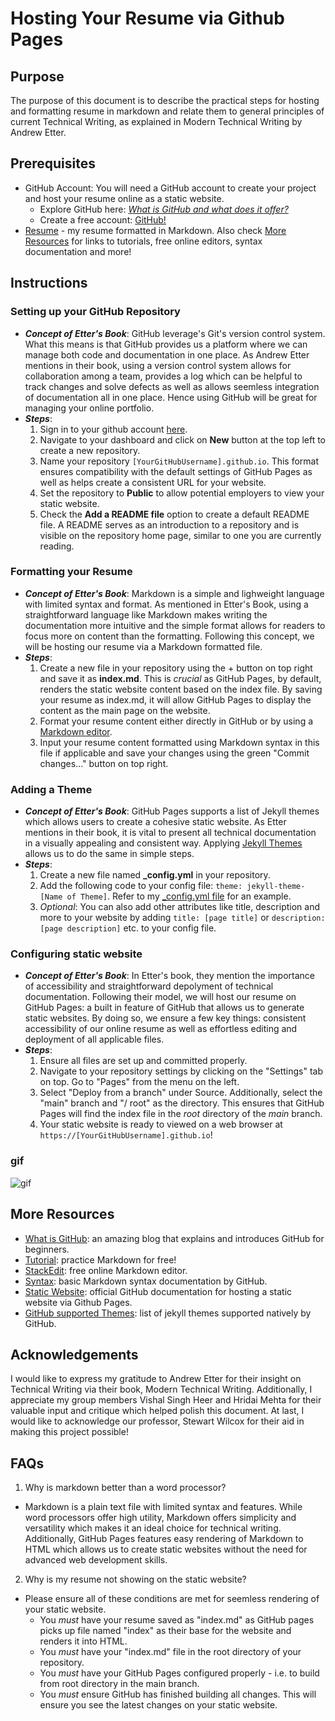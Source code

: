 # Hosting Your Resume via Github Pages

## Purpose
The purpose of this document is to describe the practical steps for hosting and formatting resume in markdown and relate them to general principles of current Technical Writing, as explained in Modern Technical Writing by Andrew Etter.

## Prerequisites
* GitHub Account: You will need a GitHub account to create your project and host your resume online as a static website. 
  * Explore GitHub here: [*What is GitHub and what does it offer?*](https://blog.hubspot.com/website/what-is-github-used-for)
  * Create a free account: [GitHub!](https://github.com)
* [Resume](index.md) - my resume formatted in Markdown. Also check [More Resources](#more-resources) for links to tutorials, free online editors, syntax documentation and more!

## Instructions
### **Setting up your GitHub Repository**
* ***Concept of Etter's Book***: GitHub leverage's Git's version control system. What this means is that GitHub provides us a platform where we can manage both code and documentation in one place. As Andrew Etter mentions in their book, using a version control system allows for collaboration among a team, provides a log which can be helpful to track changes and solve defects as well as allows seemless integration of documentation all in one place. Hence using GitHub will be great for managing your online portfolio.
* ***Steps***:
  1. Sign in to your github account [here](https://github.com/login).
  2. Navigate to your dashboard and click on **New** button at the top left to create a new repository.
  3. Name your repository `[YourGitHubUsername].github.io`. This format ensures compatibility with the default settings of GitHub Pages as well as helps create a consistent URL for your website.
  4. Set the repository to **Public** to allow potential employers to view your static website.
  5. Check the **Add a README file** option to create a default README file. A README serves as an introduction to a repository and is visible on the repository home page, similar to one you are currently reading. 
### **Formatting your Resume**
* ***Concept of Etter's Book***: Markdown is a simple and lighweight language with limited syntax and format. As mentioned in Etter's Book, using a straightforward language like Markdown makes writing the documentation more intuitive and the simple format allows for readers to focus more on content than the formatting. Following this concept, we will be hosting our resume via a Markdown formatted file.
* ***Steps***:
  1. Create a new file in your repository using the + button on top right and save it as **index.md**. This is *crucial* as GitHub Pages, by default, renders the static website content based on the index file. By saving your resume as index.md, it will allow GitHub Pages to display the content as the main page on the website.
  2. Format your resume content either directly in GitHub or by using a [Markdown editor](#more-resources).
  3. Input your resume content formatted using Markdown syntax in this file if applicable and save your changes using the green "Commit changes..." button on top right.
### **Adding a Theme**
* ***Concept of Etter's Book***: GitHub Pages supports a list of Jekyll themes which allows users to create a cohesive static website. As Etter mentions in their book, it is vital to present all technical documentation in a visually appealing and consistent way. Applying [Jekyll Themes](#more-resources) allows us to do the same in simple steps. 
* ***Steps***:
  1. Create a new file named **_config.yml** in your repository.
  2. Add the following code to your config file: `theme: jekyll-theme-[Name of Theme]`. Refer to my [_config.yml file](_config.yml) for an example.
  3. *Optional*: You can also add other attributes like title, description and more to your website by adding `title: [page title]` or `description: [page description]` etc. to your config file. 
### **Configuring static website**
* ***Concept of Etter's Book***: In Etter's book, they mention the importance of accessibility and straightforward depolyment of technical documentation. Following their model, we will host our resume on GitHub Pages: a built in feature of GitHub that allows us to generate static websites. By doing so, we ensure a few key things: consistent accessibility of our online resume as well as effortless editing and deployment of all applicable files.
* ***Steps***:
  1. Ensure all files are set up and committed properly.
  2. Navigate to your repository settings by clicking on the "Settings" tab on top. Go to "Pages" from the menu on the left.
  3. Select "Deploy from a branch" under Source. Additionally, select the "main" branch and "/ root" as the directory. This ensures that GitHub Pages will find the index file in the *root* directory of the *main* branch.
  4. Your static website is ready to viewed on a web browser at `https://[YourGitHubUsername].github.io`!
 
### gif
![gif](https://github.com/simkaurd/simkaurd.github.io/blob/main/assets/ezgif-4-61750c99db.gif)


## More Resources
* [What is GitHub](https://blog.hubspot.com/website/what-is-github-used-for): an amazing blog that explains and introduces GitHub for beginners.
* [Tutorial](https://www.markdowntutorial.com/): practice Markdown for free!
* [StackEdit](https://stackedit.io): free online Markdown editor.
* [Syntax](https://docs.github.com/en/get-started/writing-on-github/getting-started-with-writing-and-formatting-on-github/basic-writing-and-formatting-syntax): basic Markdown syntax documentation by GitHub.
* [Static Website](https://docs.github.com/en/pages/getting-started-with-github-pages/creating-a-github-pages-site): official GitHub documentation for hosting a static website via Github Pages.
* [GitHub supported Themes](https://pages.github.com/themes/): list of jekyll themes supported natively by GitHub.

## Acknowledgements
I would like to express my gratitude to Andrew Etter for their insight on Technical Writing via their book, Modern Technical Writing. Additionally, I appreciate my group members Vishal Singh Heer and Hridai Mehta for their valuable input and critique which helped polish this document. At last, I would like to acknowledge our professor, Stewart Wilcox for their aid in making this project possible!

## FAQs
1. Why is markdown better than a word processor?
* Markdown is a plain text file with limited syntax and features. While word processors offer high utility, Markdown offers simplicity and versatility which makes it an ideal choice for technical writing. Additionally, GitHub Pages features easy rendering of Markdown to HTML which allows us to create static websites without the need for advanced web development skills.

2. Why is my resume not showing on the static website?
* Please ensure all of these conditions are met for seemless rendering of your static website.
  * You *must* have your resume saved as "index.md" as GitHub pages picks up file named "index" as their base for the website and renders it into HTML.
  * You *must* have your "index.md" file in the root directory of your repository.
  * You *must* have your GitHub Pages configured properly - i.e. to build from root directory in the main branch.
  * You *must* ensure GitHub has finished building all changes. This will ensure you see the latest changes on your static website. 
